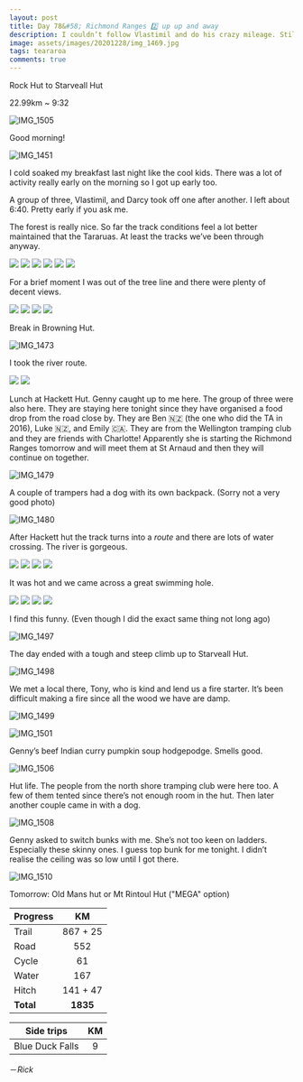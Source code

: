 ```yaml
---
layout: post
title: Day 78&#58; Richmond Ranges 2️⃣ up up and away
description: I couldn’t follow Vlastimil and do his crazy mileage. Still a pretty hard day with 980m descent and 1.3km ascent. Another cozy jam packed hut. 
image: assets/images/20201228/img_1469.jpg
tags: teararoa
comments: true
---
```


Rock Hut to Starveall Hut

22.99km ~ 9:32

![IMG_1505](/assets/images/20201228/img_1505.jpg)

Good morning!

![IMG_1451](/assets/images/20201228/img_1451.jpg)

I cold soaked my breakfast last night like the cool kids. There was a lot of activity really early on the morning so I got up early too. 

A group of three, Vlastimil, and Darcy took off one after another. I left about 6:40. Pretty early if you ask me. 

The forest is really nice. So far the track conditions feel a lot better maintained that the Tararuas. At least the tracks we’ve been through anyway. 

<div class="gallery" data-columns="2">
  <img src="/assets/images/20201228/img_1453.jpg">
  <img src="/assets/images/20201228/img_1455.jpg">
  <img src="/assets/images/20201228/img_1457.jpg">
  <img src="/assets/images/20201228/img_1459.jpg">
  <img src="/assets/images/20201228/img_1460.jpg">
  <img src="/assets/images/20201228/img_1463.jpg">
</div>

For a brief moment I was out of the tree line and there were plenty of decent views. 

<div class="gallery" data-columns="2">
  <img src="/assets/images/20201228/img_1465.jpg">
  <img src="/assets/images/20201228/img_1466.jpg">
  <img src="/assets/images/20201228/img_1468.jpg">
  <img src="/assets/images/20201228/img_1469.jpg">
</div>

Break in Browning Hut. 

![IMG_1473](/assets/images/20201228/img_1473.jpg)

I took the river route.

<div class="gallery" data-columns="2">
  <img src="/assets/images/20201228/img_1475.jpg">
  <img src="/assets/images/20201228/img_1476.jpg">
</div>

Lunch at Hackett Hut. Genny caught up to me here. The group of three were also here. They are staying here tonight since they have organised a food drop from the road close by. They are Ben 🇳🇿 (the one who did the TA in 2016), Luke 🇳🇿, and Emily 🇨🇦. They are from the Wellington tramping club and they are friends with Charlotte! Apparently she is starting the Richmond Ranges tomorrow and will meet them at St Arnaud and then they will continue on together. 

![IMG_1479](/assets/images/20201228/img_1479.jpg)

A couple of trampers had a dog with its own backpack. (Sorry not a very good photo)

![IMG_1480](/assets/images/20201228/img_1480.jpg)

After Hackett hut the track turns into a _route_ and there are lots of water crossing. The river is gorgeous. 

<div class="gallery" data-columns="2">
  <img src="/assets/images/20201228/img_1482.jpg">
  <img src="/assets/images/20201228/img_1484.jpg">
  <img src="/assets/images/20201228/img_1485.jpg">
  <img src="/assets/images/20201228/img_1486.jpg">
</div>

It was hot and we came across a great swimming hole. 

<div class="gallery" data-columns="2">
  <img src="/assets/images/20201228/img_1487.jpg">
  <img src="/assets/images/20201228/img_1493.jpg">
  <img src="/assets/images/20201228/img_1494.jpg">
  <img src="/assets/images/20201228/img_1495.jpg">
</div>

I find this funny. (Even though I did the exact same thing not long ago)

![IMG_1497](/assets/images/20201228/img_1497.jpg)

The day ended with a tough and steep climb up to Starveall Hut. 

![IMG_1498](/assets/images/20201228/img_1498.jpg)

We met a local there, Tony, who is kind and lend us a fire starter. It’s been difficult making a fire since all the wood we have are damp. 

![IMG_1499](/assets/images/20201228/img_1499.jpg)

![IMG_1501](/assets/images/20201228/img_1501.jpg)

Genny’s beef Indian curry pumpkin soup hodgepodge. Smells good. 

![IMG_1506](/assets/images/20201228/img_1506.jpg)

Hut life. The people from the north shore tramping club were here too. A few of them tented since there’s not enough room in the hut. Then later another couple came in with a dog. 

![IMG_1508](/assets/images/20201228/img_1508.jpg)

Genny asked to switch bunks with me. She’s not too keen on ladders. Especially these skinny ones. I guess top bunk for me tonight. I didn’t realise the ceiling was so low until I got there. 

![IMG_1510](/assets/images/20201228/img_1510.jpg)

Tomorrow: Old Mans hut or Mt Rintoul Hut ("MEGA" option)


| Progress | KM |
| ---- |:----:|
| Trail | 867 + 25 |
| Road | 552 |
| Cycle | 61 |
| Water | 167 |
| Hitch | 141 + 47 |
| **Total** | **1835** |

| Side trips | KM |
| ---- |:----:|
| Blue Duck Falls | 9 |


－_Rick_
